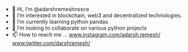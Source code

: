 - 👋 Hi, I’m @adarshremeshnssce
- 👀 I’m interested in blockchain, web3 and decentralized technologies.
- 🌱 I’m currently learning python pandas.
- 💞️ I’m looking to collaborate on various python projects
- 📫 How to reach me ...
www.instagram.com/adarsh.remesh/
www.twitter.com/darshremesh/
<!---
adarshremeshnssce/adarshremeshnssce is a ✨ special ✨ repository because its `README.md` (this file) appears on your GitHub profile.
You can click the Preview link to take a look at your changes.
--->
